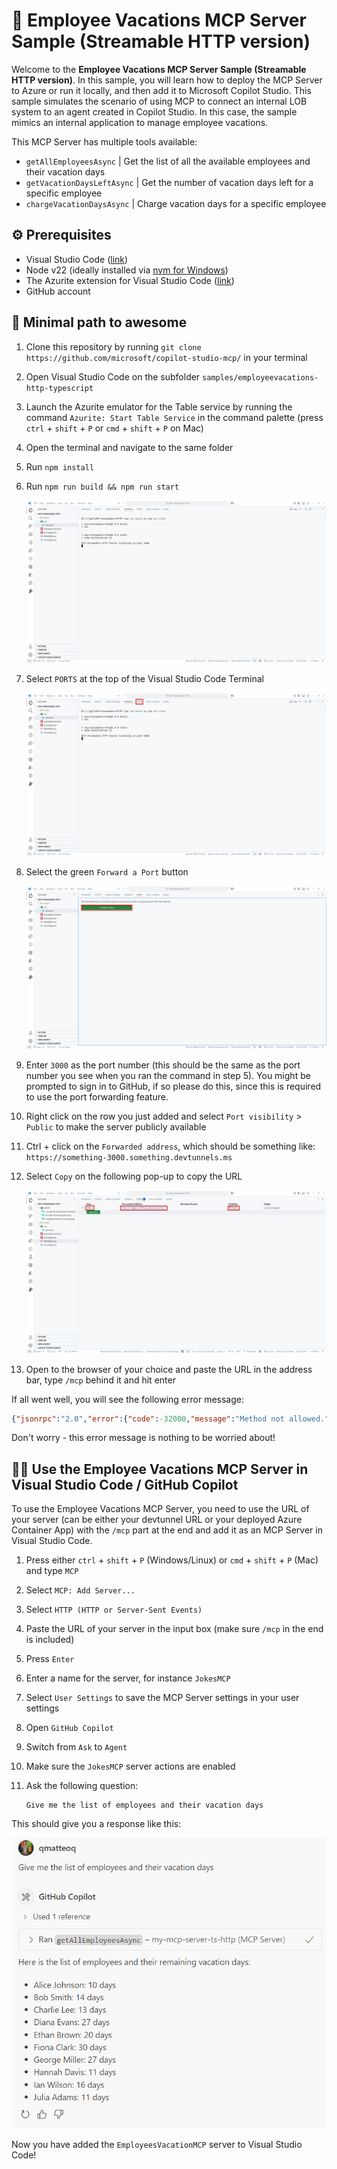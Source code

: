 # 🌴 Employee Vacations MCP Server Sample (Streamable HTTP version)

Welcome to the **Employee Vacations MCP Server Sample (Streamable HTTP version)**. In this sample, you will learn how to deploy the MCP Server to Azure or run it locally, and then add it to Microsoft Copilot Studio.
This sample simulates the scenario of using MCP to connect an internal LOB system to an agent created in Copilot Studio. In this case, the sample mimics an internal application to manage employee vacations.

This MCP Server has multiple tools available:

- `getAllEmployeesAsync` | Get the list of all the available employees and their vacation days
- `getVacationDaysLeftAsync` | Get the number of vacation days left for a specific employee
- `chargeVacationDaysAsync` | Charge vacation days for a specific employee

## ⚙️ Prerequisites

- Visual Studio Code ([link](https://code.visualstudio.com/download))
- Node v22 (ideally installed via [nvm for Windows](https://github.com/coreybutler/nvm-windows))
- The Azurite extension for Visual Studio Code ([link](https://marketplace.visualstudio.com/items?itemName=Azurite.azurite))
- GitHub account

## 🚀 Minimal path to awesome

1. Clone this repository by running `git clone https://github.com/microsoft/copilot-studio-mcp/` in your terminal
1. Open Visual Studio Code on the subfolder `samples/employeevacations-http-typescript`
1. Launch the Azurite emulator for the Table service by running the command `Azurite: Start Table Service` in the command palette (press `ctrl` + `shift` + `P` or `cmd` + `shift` + `P` on Mac)
1. Open the terminal and navigate to the same folder
1. Run `npm install`

1. Run `npm run build && npm run start`

    ![Terminal view after building and starting the server](./assets/vscode-terminal-run-start.png)

1. Select `PORTS` at the top of the Visual Studio Code Terminal

    ![Image of VS Code where the terminal is open and the PORTS tab is highlighted](./assets/vscode-terminal-ports.png)

1. Select the green `Forward a Port` button

    ![Image of VS Code where the PORTS tab is open and the green `Forward a Port` button is highlighted](./assets/vscode-terminal-ports-forward.png)

1. Enter `3000` as the port number (this should be the same as the port number you see when you ran the command in step 5). You might be prompted to sign in to GitHub, if so please do this, since this is required to use the port forwarding feature.
1. Right click on the row you just added and select `Port visibility` > `Public` to make the server publicly available
1. Ctrl + click on the `Forwarded address`, which should be something like: `https://something-3000.something.devtunnels.ms`
1. Select `Copy` on the following pop-up to copy the URL

    ![View of the PORTS setup with highlighted the port, the forwarded address and the visibility](./assets/vscode-terminal-ports-setup.png) 

1.  Open to the browser of your choice and paste the URL in the address bar, type `/mcp` behind it and hit enter

If all went well, you will see the following error message:

```json
{"jsonrpc":"2.0","error":{"code":-32000,"message":"Method not allowed."},"id":null}
```

Don't worry - this error message is nothing to be worried about!

## 👨‍💻 Use the Employee Vacations MCP Server in Visual Studio Code / GitHub Copilot

To use the Employee Vacations MCP Server, you need to use the URL of your server (can be either your devtunnel URL or your deployed Azure Container App) with the `/mcp` part at the end and add it as an MCP Server in Visual Studio Code.

1. Press either `ctrl` + `shift` + `P` (Windows/Linux) or `cmd` + `shift` + `P` (Mac) and type `MCP`
1. Select `MCP: Add Server...`
1. Select `HTTP (HTTP or Server-Sent Events)`
1. Paste the URL of your server in the input box (make sure `/mcp` in the end is included)
1. Press `Enter`
1. Enter a name for the server, for instance `JokesMCP`
1. Select `User Settings` to save the MCP Server settings in your user settings
1. Open `GitHub Copilot`
1. Switch from `Ask` to `Agent`
1. Make sure the `JokesMCP` server actions are enabled
1. Ask the following question:

    ```text
    Give me the list of employees and their vacation days
    ```

This should give you a response like this:

![Screenshot of question to provide a joke from the dev category and the answer from GitHub Copilot](./assets/github-copilot-get-employees.png)

Now you have added the `EmployeesVacationMCP` server to Visual Studio Code!

